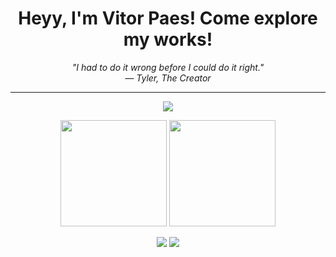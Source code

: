 <h1 align="center">Heyy, I'm Vitor Paes! Come explore my works!</h1>

<p align="center"><em>"I had to do it wrong before I could do it right."<br>— Tyler, The Creator</em></p>

---
<p align="center">
  <img src="https://github-profile-trophy.vercel.app/?username=VitorPaes-coder&theme=transparent&margin-w=15&no-frame=true&row=1" />
</p>

<p align="center">
  <img height="170" src="https://github-readme-stats.vercel.app/api?username=VitorPaes-coder&show_icons=true&theme=transparent&hide=prs,issues&count_private=true" />
  <img height="170" src="https://github-readme-stats.vercel.app/api/top-langs/?username=VitorPaes-coder&layout=compact&theme=transparent" />
</p>

<p align="center">
  <img src="https://streak-stats.demolab.com?user=VitorPaes-coder&theme=transparent" />
    <img src="https://komarev.com/ghpvc/?username=VitorPaes-coder&color=blue&style=flat" />
</p>
